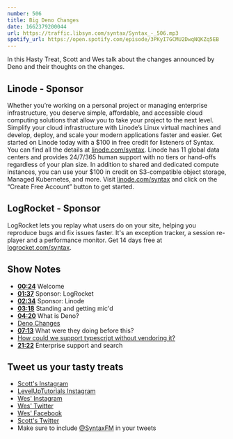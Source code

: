 ```yaml
---
number: 506
title: Big Deno Changes
date: 1662379200044
url: https://traffic.libsyn.com/syntax/Syntax_-_506.mp3
spotify_url: https://open.spotify.com/episode/3PKyI7GCMU2DwqNQKZq5EB
---
```


In this Hasty Treat, Scott and Wes talk about the changes announced by Deno and their thoughts on the changes.

## Linode - Sponsor

Whether you’re working on a personal project or managing enterprise infrastructure, you deserve simple, affordable, and accessible cloud computing solutions that allow you to take your project to the next level. Simplify your cloud infrastructure with Linode’s Linux virtual machines and develop, deploy, and scale your modern applications faster and easier. Get started on Linode today with a $100 in free credit for listeners of Syntax. You can find all the details at [linode.com/syntax](https://linode.com/syntax). Linode has 11 global data centers and provides 24/7/365 human support with no tiers or hand-offs regardless of your plan size. In addition to shared and dedicated compute instances, you can use your $100 in credit on S3-compatible object storage, Managed Kubernetes, and more. Visit [linode.com/syntax](https://linode.com/syntax) and click on the “Create Free Account” button to get started.

## LogRocket - Sponsor

LogRocket lets you replay what users do on your site, helping you reproduce bugs and fix issues faster. It's an exception tracker, a session re-player and a performance monitor. Get 14 days free at [logrocket.com/syntax](https://logrocket.com/syntax).

## Show Notes

* **[00:24](#t=00:24)** Welcome
* **[01:37](#t=01:37)** Sponsor: LogRocket
* **[02:34](#t=02:34)** Sponsor: Linode
* **[03:18](#t=03:18)** Standing and getting mic'd
* **[04:20](#t=04:20)** What is Deno?
* [Deno Changes](https://deno.com/blog/changes)
* **[07:13](#t=07:13)** What were they doing before this?
* [How could we support typescript without vendoring it?](https://github.com/nodejs/node/issues/43818)
* **[21:22](#t=21:22)** Enterprise support and search

## Tweet us your tasty treats

* [Scott's Instagram](https://www.instagram.com/stolinski/)
* [LevelUpTutorials Instagram](https://www.instagram.com/LevelUpTutorials/)
* [Wes' Instagram](https://www.instagram.com/wesbos/)
* [Wes' Twitter](https://twitter.com/wesbos)
* [Wes' Facebook](https://www.facebook.com/wesbos.developer)
* [Scott's Twitter](https://twitter.com/stolinski)
* Make sure to include [@SyntaxFM](https://twitter.com/SyntaxFM) in your tweets

